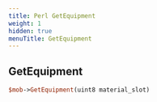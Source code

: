 ```yaml
---
title: Perl GetEquipment
weight: 1
hidden: true
menuTitle: GetEquipment
---
```

## GetEquipment
```perl
$mob->GetEquipment(uint8 material_slot)
```